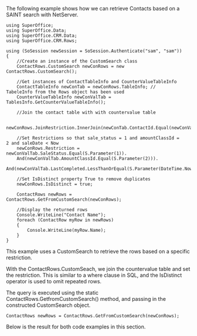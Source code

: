 <properties date="2016-05-10"
SortOrder="51"
/>

The following example shows how we can retrieve Contacts based on a SAINT search with NetServer.

```
using SuperOffice;
using SuperOffice.Data;
using SuperOffice.CRM.Data;
using SuperOffice.CRM.Rows;
 
using (SoSession newSession = SoSession.Authenticate("sam", "sam"))
{
    //Create an instance of the CustomSearch class 
    ContactRows.CustomSearch newConRows = new
ContactRows.CustomSearch();
 
    //Get instances of ContactTableInfo and CounterValueTableInfo
    ContactTableInfo newConTab = newConRows.TableInfo; //
TabeleInfo from the Rows object has been used               
    CounterValueTableInfo newConValTab =
TablesInfo.GetCounterValueTableInfo();
 
    //Join the contact table with with countervalue table          
                                      
   
newConRows.JoinRestriction.InnerJoin(newConTab.ContactId.Equal(newConValTab.ContactId));
 
    //Set Restrictions so that sale_status = 1 and amountClassId =
2 and saleDate < Now
    newConRows.Restriction =
newConValTab.SaleStatus.Equal(S.Parameter(1)).
    And(newConValTab.AmountClassId.Equal(S.Parameter(2))).
   
And(newConValTab.LastCompleted.LessThanOrEqual(S.Parameter(DateTime.Now)));
 
    //Set IsDistinct property True to remove duplicates  
    newConRows.IsDistinct = true;
 
    ContactRows newRows =
ContactRows.GetFromCustomSearch(newConRows);
 
    //Display the returned rows
    Console.WriteLine("Contact Name");
    foreach (ContactRow myRow in newRows)
    {
        Console.WriteLine(myRow.Name);
    }
}
```

This example uses a CustomSearch to retrieve the rows based on a specific restriction.

With the ContactRows.CustomSeach, we join the countervalue table and set the restriction. This is similar to a where clause in SQL, and the IsDistinct operator is used to omit repeated rows.

The query is executed using the static ContactRows.GetfromCustomSearch() method, and passing in the constructed CustomSearch object.

```
ContactRows newRows = ContactRows.GetFromCustomSearch(newConRows);
```

Below is the result for both code examples in this section.
